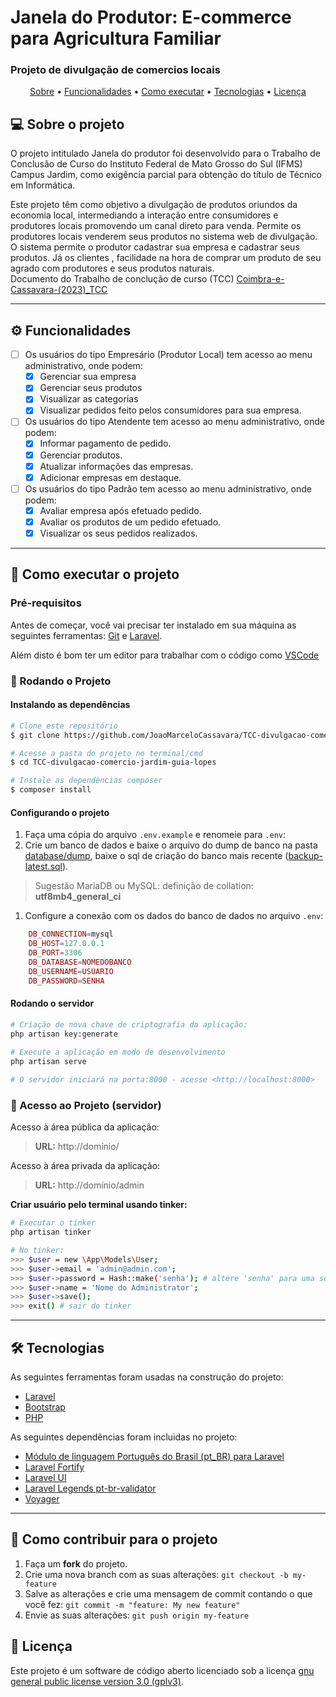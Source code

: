 # Janela do Produtor: E-commerce para Agricultura Familiar
### Projeto de divulgação de comercios locais

<p align="center">
 <a href="#-sobre-o-projeto">Sobre</a> •
 <a href="#-funcionalidades">Funcionalidades</a> •
 <a href="#-como-executar-o-projeto">Como executar</a> • 
 <a href="#-tecnologias">Tecnologias</a> •  
 <a href="#user-content--licença">Licença</a>
</p>

## 💻 Sobre o projeto

O projeto intitulado Janela do produtor foi desenvolvido para o Trabalho de Conclusão de Curso do Instituto Federal de Mato Grosso do Sul (IFMS) Campus Jardim, como exigência parcial para obtenção do título de Técnico em Informática.

Este projeto têm como objetivo a divulgação de produtos oriundos da economia local, intermediando a interação entre consumidores e produtores locais promovendo um canal direto para venda. Permite os produtores locais venderem seus produtos no sistema web de divulgação. O sistema permite o produtor cadastrar sua empresa e cadastrar seus produtos. Já os clientes , facilidade na hora de comprar um produto de seu agrado com produtores e seus produtos naturais.</br>
Documento do Trabalho de conclução de curso (TCC) [Coimbra-e-Cassavara-(2023)_TCC](/docs/Coimbra-e-Cassavara-(2023)_TCC.pdf)

----

## ⚙️ Funcionalidades


- [ ] Os usuários do tipo Empresário (Produtor Local) tem acesso ao menu administrativo, onde podem:
  - [X] Gerenciar sua empresa
  - [X] Gerenciar seus produtos
  - [X] Visualizar as categorias 
  - [X] Visualizar pedidos feito pelos consumidores para sua empresa.
  
- [ ] Os usuários do tipo Atendente tem acesso ao menu administrativo, onde podem:
  - [X] Informar pagamento de pedido.
  - [X] Gerenciar produtos.
  - [X] Atualizar informações das empresas.
  - [X] Adicionar empresas em destaque.
  
- [ ] Os usuários do tipo Padrâo tem acesso ao menu administrativo, onde podem:
  - [X] Avaliar empresa após efetuado pedido.
  - [X] Avaliar os produtos de um pedido efetuado.
  - [X] Visualizar os seus pedidos realizados.

---
## 🚀 Como executar o projeto

### Pré-requisitos

Antes de começar, você vai precisar ter instalado em sua máquina as seguintes ferramentas: [Git](https://git-scm.com) e [Laravel](https://laravel.com/docs/installation).

Além disto é bom ter um editor para trabalhar com o código como [VSCode](https://code.visualstudio.com/)

### 🎲 Rodando o Projeto 

#### Instalando as dependências
```bash
# Clone este repositório
$ git clone https://github.com/JoaoMarceloCassavara/TCC-divulgacao-comercio-jardim-guia-lopes.git

# Acesse a pasta do projeto no terminal/cmd
$ cd TCC-divulgacao-comercio-jardim-guia-lopes

# Instale as dependências composer
$ composer install

```
#### Configurando o projeto
1. Faça uma cópia do arquivo `.env.example` e renomeie para `.env`:
2. Crie um banco de dados e baixe o arquivo do dump de banco na pasta [database/dump](./database/dump/), baixe o sql de criação do banco mais recente ([backup-latest.sql](./database/dump/backup-latest.sql)).
> Sugestão MariaDB ou MySQL: definição de collation: **utf8mb4_general_ci**

1. Configure a conexão com os dados do banco de dados no arquivo `.env`:
```php  
    DB_CONNECTION=mysql
    DB_HOST=127.0.0.1
    DB_PORT=3306
    DB_DATABASE=NOMEDOBANCO
    DB_USERNAME=USUARIO
    DB_PASSWORD=SENHA
```
#### Rodando o servidor
```bash    
# Criação de nova chave de criptografia da aplicação:
php artisan key:generate
    
# Execute a aplicação em modo de desenvolvimento
php artisan serve

# O servidor iniciará na porta:8000 - acesse <http://localhost:8000>
```

### 🎲 Acesso ao Projeto (servidor)
Acesso à área pública da aplicação:
> **URL:** http://domínio/

Acesso à área privada da aplicação:
> **URL:** http://domínio/admin <br/> 

**Criar usuário pelo terminal usando tinker:**
```bash
# Executar o tinker
php artisan tinker

# No tinker: 
>>> $user = new \App\Models\User;
>>> $user->email = 'admin@admin.com';
>>> $user->password = Hash::make('senha'); # altere 'senha' para uma senha forte
>>> $user->name = 'Nome do Administrator';
>>> $user->save();
>>> exit() # sair do tinker
```
---
## 🛠 Tecnologias

As seguintes ferramentas foram usadas na construção do projeto:

- [Laravel](https://laravel.com/docs)
- [Bootstrap](https://getbootstrap.com/)
- [PHP](https://www.php.net/)

As seguintes dependências foram incluidas no projeto:
- [Módulo de linguagem Português do Brasil (pt_BR) para Laravel](https://github.com/lucascudo/laravel-pt-BR-localization)
- [Laravel Fortify](https://github.com/laravel/fortify)
- [Laravel UI](https://github.com/laravel/ui)
- [Laravel Legends pt-br-validator](https://github.com/LaravelLegends/pt-br-validator)
- [Voyager](https://voyager.devdojo.com/)
---
## 💪 Como contribuir para o projeto

1. Faça um **fork** do projeto.
2. Crie uma nova branch com as suas alterações: `git checkout -b my-feature`
3. Salve as alterações e crie uma mensagem de commit contando o que você fez: `git commit -m "feature: My new feature"`
4. Envie as suas alterações: `git push origin my-feature`

## 📝 Licença

Este projeto é um software de código aberto licenciado sob a licença [gnu general public license version 3.0 (gplv3)](./LICENSE).
